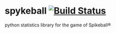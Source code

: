 # spykeball [![Build Status](https://travis-ci.org/bhgomes/spykeball.svg?branch=master)](https://travis-ci.org/bhgomes/spykeball)
python statistics library for the game of Spikeball®

